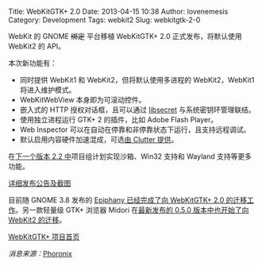 Title: WebKitGTK+ 2.0
Date: 2013-04-15 10:38
Author: lovenemesis
Category: Development
Tags: webkit2
Slug: webkitgtk-2-0

WebKit 的 GNOME ~~绑定~~ 平台移植 WebKitGTK+ 2.0 正式发布，将默认使用
WebKit2 的 API。

本次新功能有：

-   同时提供 WebKit1 和 WebKit2，但将默认使用多进程的 WebKit2，WebKit1
    将进入维护模式。
-   WebKitWebView 本身即为可滚动控件。
-   嵌入式的 HTTP 授权对话框，且可以通过
    [libsecret](https://live.gnome.org/Libsecret) 与系统密钥环管理联结。
-   使用独立进程运行 GTK+ 2 的插件，比如 Adobe Flash Player。
-   Web Inspector 可以在自动在停靠和非停靠状态下运行，且支持远程调试。
-   默认启用内容硬件加速混成，可选[由 Clutter
    提供](http://blogs.gnome.org/joone/2013/03/22/accelerated-compositing-with-clutter/)。

在[下一个版本 2.2
中](http://trac.webkit.org/wiki/WebKitGTK/WebKit2Roadmap)项目组计划实现沙箱、Win32
支持和 Wayland 支持等更多功能。

[详细发布公告及截图](http://blogs.igalia.com/carlosgc/2013/04/11/webkitgtk-2-0-0/)

目前随 GNOME 3.8 发布的 [Epiphany 已经完成了向 WebKitGTK+ 2.0
的迁移工作](https://live.gnome.org/Epiphany/Roadmap/3.8)。另一款轻量级
GTK+ 浏览器 Midori 在[最新发布的 0.5.0 版本中也开始了向 WebKit2
的迁移](http://twotoasts.de/index.php/2013/04/high-five/)。

[WebKitGTK+ 项目首页](http://webkitgtk.org/)

*消息来源：*[Phoronix](http://www.phoronix.com/scan.php?page=news_item&px=MTM0OTI)
